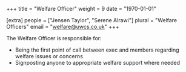 +++
title = "Welfare Officer"
weight = 9
date = "1970-01-01"

[extra]
people = ["Jensen Taylor", "Serene Alrawi"]
plural = "Welfare Officers"
email = "welfare@uwcs.co.uk"
+++

The Welfare Officer is responsible for:

- Being the first point of call between exec and members regarding welfare issues or concerns
- Signposting anyone to appropriate welfare support where needed